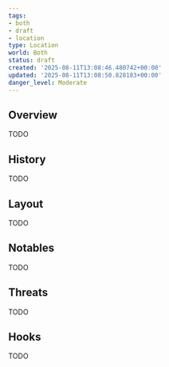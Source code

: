 ```yaml
---
tags:
- both
- draft
- location
type: Location
world: Both
status: draft
created: '2025-08-11T13:08:46.480742+00:00'
updated: '2025-08-11T13:08:50.828183+00:00'
danger_level: Moderate
---
```



## Overview

TODO
## History

TODO
## Layout

TODO
## Notables

TODO
## Threats

TODO
## Hooks

TODO

